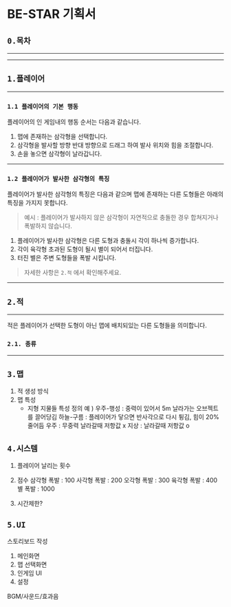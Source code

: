 # BE-STAR 기획서

## `0.목차`

---

---

## `1.플레이어`

--- 

### `1.1 플레이어의 기본 행동`

플레이어의 인 게임내의 행동 순서는 다음과 같습니다.

1. 맵에 존재하는 삼각형을 선택합니다.
2. 삼각형을 발사할 방향 반대 방향으로 드래그 하여 발사 위치와 힘을 조절합니다.
3. 손을 놓으면 삼각형이 날라갑니다.

---

### `1.2 플레이어가 발사한 삼각형의 특징`

플레이어가 발사한 삼각형의 특징은 다음과 같으며 맵에 존재하는 다른 도형들은 아래의 특징을 가지지 못합니다.

> 예시 : 플레이어가 발사하지 않은 삼각형이 자연적으로 충돌한 경우 합쳐지거나 폭발하지 않습니다.

1. 플레이어가 발사한 삼각형은 다른 도형과 충돌시 각이 하나씩 증가합니다.
2. 각이 육각형 초과된 도형이 될시 별이 되어서 터집니다.
3. 터진 별은 주변 도형들을 폭발 시킵니다.

> 자세한 사항은 `2.적` 에서 확인해주세요.

---

## `2.적`

---

적은 플레이어가 선택한 도형이 아닌 맵에 배치되있는 다른 도형들을 의미합니다.

### `2.1. 종류`


---

## `3.맵`
1. 적 생성 방식
2. 맵 특성
	- 지형 지물들 특성 정의
		예 ) 우주-행성 : 중력이 있어서 5m 날라가는 오브젝트를 끌어당김
		      하늘-구름 : 플레이어가 닿으면 반사각으로 다시 튕김, 힘이 20% 줄어듬
		      우주 : 무중력 날라갈때 저항값 x
	                   지상 : 날라갈때 저항값 o 

## `4.시스템`
1. 플레이어 날리는 횟수
	
2. 점수
	삼각형 폭발 : 100
	사각형 폭발 : 200
	오각형 폭발 : 300
	육각형 폭발 : 400
	별 폭발 : 1000
3. 시간제한?

## `5.UI`
스토리보드 작성

1. 메인화면
2. 맵 선택화면
3. 인게임 UI
4. 설정

BGM/사운드/효과음

